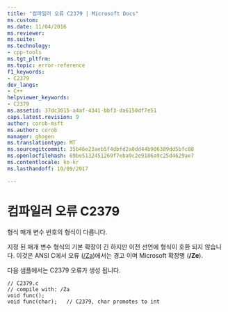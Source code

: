 ```yaml
---
title: "컴파일러 오류 C2379 | Microsoft Docs"
ms.custom: 
ms.date: 11/04/2016
ms.reviewer: 
ms.suite: 
ms.technology:
- cpp-tools
ms.tgt_pltfrm: 
ms.topic: error-reference
f1_keywords:
- C2379
dev_langs:
- C++
helpviewer_keywords:
- C2379
ms.assetid: 37dc3015-a4af-4341-bbf3-da6150df7e51
caps.latest.revision: 9
author: corob-msft
ms.author: corob
manager: ghogen
ms.translationtype: MT
ms.sourcegitcommit: 35b46e23aeb5f4dbfd2a0dd44b906389dd5bfc88
ms.openlocfilehash: 69be5132451269f7eba9c2e9186a9c25d4629ae7
ms.contentlocale: ko-kr
ms.lasthandoff: 10/09/2017

---
```

# <a name="compiler-error-c2379"></a>컴파일러 오류 C2379
형식 매개 변수 번호의 형식이 다릅니다.  
  
 지정 된 매개 변수 형식의 기본 확장이 긴 하지만 이전 선언에 형식이 호환 되지 않습니다. 이것은 ANSI C에서 오류 ([/Za](../../build/reference/za-ze-disable-language-extensions.md))에서는 경고 이며 Microsoft 확장명 (**/Ze**).  
  
 다음 샘플에서는 C2379 오류가 생성 됩니다.  
  
```  
// C2379.c  
// compile with: /Za  
void func();  
void func(char);   // C2379, char promotes to int  
```
